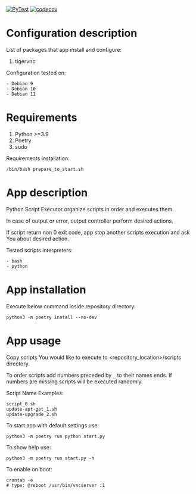 [![PyTest](https://github.com/KubaTaba1uga/python_script_executor/actions/workflows/pytest.yml/badge.svg?branch=master)](https://github.com/KubaTaba1uga/python_script_executor/actions/workflows/pytest.yml) 
[![codecov](https://codecov.io/gh/KubaTaba1uga/python_script_executor/branch/master/graph/badge.svg?token=BHLC73ZGK0)](https://codecov.io/gh/KubaTaba1uga/python_script_executor)

# Configuration description

List of packages that app install and configure:

1. tigervnc

Configuration tested on:

	- Debian 9
	- Debian 10
	- Debian 11

# Requirements

1. Python >=3.9
2. Poetry
3. sudo

Requirements installation:

	/bin/bash prepare_to_start.sh

# App description 

Python Script Executor organize scripts in order and executes them.

In case of output or error, output controller perform desired actions.

If script return non 0 exit code, app stop another scripts execution and
ask You about desired action.

Tested scripts interpreters:

	- bash
	- python

# App installation

Execute below command inside repository directory:

	python3 -m poetry install --no-dev


# App usage 
 
Copy scripts You would like to execute to <repository_location>/scripts directory.

To order scripts add numbers preceded by `_` to their names ends. If numbers are missing
scripts will be executed randomly.

Script Name Examples:

	script_0.sh
	update-apt-get_1.sh
	update-upgrade_2.sh

To start app with default settings use:

	python3 -m poetry run python start.py

To show help use:

	python3 -m poetry run start.py -h
	

To enable on boot:

	crontab -e
	# type: @reboot /usr/bin/vncserver :1
